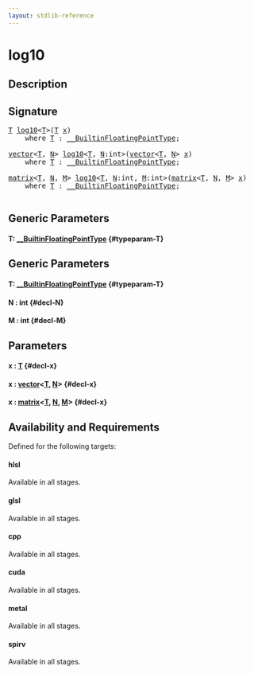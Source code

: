 ```yaml
---
layout: stdlib-reference
---
```


# log10

## Description





## Signature 

<pre>
<a href="/stdlib-reference/global-decls/log10#typeparam-T" class="code_type">T</a> <a href="/stdlib-reference/global-decls/log10">log10</a>&lt;<a href="/stdlib-reference/global-decls/log10#typeparam-T" class="code_type">T</a>&gt;(<a href="/stdlib-reference/global-decls/log10#typeparam-T" class="code_type">T</a> <a href="/stdlib-reference/global-decls/log10#decl-x" class="code_param">x</a>)
    <span class='code_keyword'>where</span> <a href="/stdlib-reference/global-decls/log10#typeparam-T" class="code_type">T</a> : <a href="/stdlib-reference/interfaces/BuiltinFloatingPointType/index">__BuiltinFloatingPointType</a>;

<a href="/stdlib-reference/types/vector/index">vector</a>&lt;<a href="/stdlib-reference/types/vector/index#typeparam-T" class="code_type">T</a>, <a href="/stdlib-reference/types/vector/index#decl-N" class="code_var">N</a>&gt; <a href="/stdlib-reference/global-decls/log10">log10</a>&lt;<a href="/stdlib-reference/global-decls/log10#typeparam-T" class="code_type">T</a>, <a href="/stdlib-reference/global-decls/log10#decl-N" class="code_var">N</a>:int&gt;(<a href="/stdlib-reference/types/vector/index">vector</a>&lt;<a href="/stdlib-reference/types/vector/index#typeparam-T" class="code_type">T</a>, <a href="/stdlib-reference/types/vector/index#decl-N" class="code_var">N</a>&gt; <a href="/stdlib-reference/global-decls/log10#decl-x" class="code_param">x</a>)
    <span class='code_keyword'>where</span> <a href="/stdlib-reference/global-decls/log10#typeparam-T" class="code_type">T</a> : <a href="/stdlib-reference/interfaces/BuiltinFloatingPointType/index">__BuiltinFloatingPointType</a>;

<a href="/stdlib-reference/types/matrix/index">matrix</a>&lt;<a href="/stdlib-reference/types/matrix/T" class="code_type">T</a>, <a href="/stdlib-reference/types/matrix/index#decl-N" class="code_var">N</a>, <a href="/stdlib-reference/types/matrix/index#decl-M" class="code_var">M</a>&gt; <a href="/stdlib-reference/global-decls/log10">log10</a>&lt;<a href="/stdlib-reference/global-decls/log10#typeparam-T" class="code_type">T</a>, <a href="/stdlib-reference/global-decls/log10#decl-N" class="code_var">N</a>:int, <a href="/stdlib-reference/global-decls/log10#decl-M" class="code_var">M</a>:int&gt;(<a href="/stdlib-reference/types/matrix/index">matrix</a>&lt;<a href="/stdlib-reference/types/matrix/T" class="code_type">T</a>, <a href="/stdlib-reference/types/matrix/index#decl-N" class="code_var">N</a>, <a href="/stdlib-reference/types/matrix/index#decl-M" class="code_var">M</a>&gt; <a href="/stdlib-reference/global-decls/log10#decl-x" class="code_param">x</a>)
    <span class='code_keyword'>where</span> <a href="/stdlib-reference/global-decls/log10#typeparam-T" class="code_type">T</a> : <a href="/stdlib-reference/interfaces/BuiltinFloatingPointType/index">__BuiltinFloatingPointType</a>;

</pre>

## Generic Parameters

#### T: [\_\_BuiltinFloatingPointType](/stdlib-reference/interfaces/BuiltinFloatingPointType/index) {#typeparam-T}

## Generic Parameters

#### T: [\_\_BuiltinFloatingPointType](/stdlib-reference/interfaces/BuiltinFloatingPointType/index) {#typeparam-T}
#### N  : int {#decl-N}
#### M  : int {#decl-M}

## Parameters

#### x  : [T](/stdlib-reference/global-decls/log10#typeparam-T) {#decl-x}
#### x  : [vector](/stdlib-reference/types/vector/index)\<[T](/stdlib-reference/types/vector/index#typeparam-T), [N](/stdlib-reference/types/vector/index#decl-N)\> {#decl-x}
#### x  : [matrix](/stdlib-reference/types/matrix/index)\<[T](/stdlib-reference/types/matrix/T), [N](/stdlib-reference/types/matrix/index#decl-N), [M](/stdlib-reference/types/matrix/index#decl-M)\> {#decl-x}

## Availability and Requirements

Defined for the following targets:

#### hlsl
Available in all stages.

#### glsl
Available in all stages.

#### cpp
Available in all stages.

#### cuda
Available in all stages.

#### metal
Available in all stages.

#### spirv
Available in all stages.



